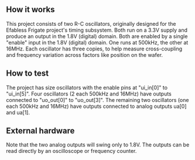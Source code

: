 <!---

This file is used to generate your project datasheet. Please fill in the information below and delete any unused
sections.

You can also include images in this folder and reference them in the markdown. Each image must be less than
512 kb in size, and the combined size of all images must be less than 1 MB.
-->

## How it works

This project consists of two R-C oscillators, originally designed for the Efabless
Frigate project's timing subsystem.  Both run on a 3.3V supply and produce an output
in the 1.8V (digital) domain.  Both are enabled by a single "enable" input in the
1.8V (digital) domain.  One runs at 500kHz, the other at 16MHz.  Each oscillator
has three copies, to help measure cross-coupling and frequency variation across
factors like position on the wafer.

## How to test

The project has size oscillators with the enable pins at "ui_in[0]" to "ui_in[5]".
Four oscillators (2 each 500kHz and 16MHz) have outputs connected to "uo_out[0]"
to "uo_out[3]".  The remaining two oscillators (one each 500kHz and 16MHz) have
outputs connected to analog outputs ua[0] and ua[1].

## External hardware

Note that the two analog outputs will swing only to 1.8V.
The outputs can be read directly by an oscilloscope or frequency counter.
